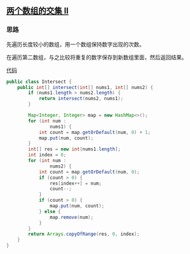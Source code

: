 ## [两个数组的交集 II](https://leetcode-cn.com/problems/intersection-of-two-arrays-ii/)



### 思路

先遍历长度较小的数组，用一个数组保持数字出现的次数。

在遍历第二数组，与之比较将重复的数字保存到新数组里面，然后返回结果。

[代码](src/leetcode/Instersect.java)

```java
public class Intersect {
    public int[] intersect(int[] nums1, int[] nums2) {
        if (nums1.length > nums2.length) {
            return intersect(nums2, nums1);
        }

        Map<Integer, Integer> map = new HashMap<>();
        for (int num :
                nums1) {
            int count = map.getOrDefault(num, 0) + 1;
            map.put(num, count);
        }
        int[] res = new int[nums1.length];
        int index = 0;
        for (int num :
                nums2) {
            int count = map.getOrDefault(num, 0);
            if (count > 0) {
                res[index++] = num;
                count--;
            }
            if (count > 0) {
                map.put(num, count);
            } else {
                map.remove(num);
            }
        }
        return Arrays.copyOfRange(res, 0, index);
    }
}

```

